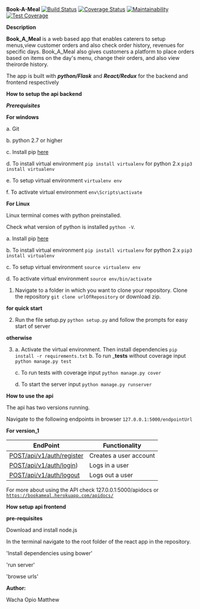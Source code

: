 __Book-A-Meal__ 
[![Build Status](https://travis-ci.org/matthewacha/BookAMeal.svg?branch=master)](https://travis-ci.org/matthewacha/BookAMeal) [![Coverage Status](https://coveralls.io/repos/github/matthewacha/BookAMeal/badge.svg?branch=master)](https://coveralls.io/github/matthewacha/BookAMeal?branch=master) [![Maintainability](https://api.codeclimate.com/v1/badges/0f81265250e64a32b7b3/maintainability)](https://codeclimate.com/github/matthewacha/BookAMeal/maintainability) [![Test Coverage](https://api.codeclimate.com/v1/badges/0f81265250e64a32b7b3/test_coverage)](https://codeclimate.com/github/matthewacha/BookAMeal/test_coverage)

__Description__

__Book_A_Meal__ is a web based app that enables caterers to setup 
menus,view customer orders and also check order history, revenues for specific days. Book_A_Meal also gives customers a platform to place orders based on items on the day's menu, change their orders, and also view theirorde history.

The app is built with ___python/Flask___ and ___React/Redux___ for the backend and frontend respectively

__How to setup the api backend__

___Prerequisites___

__For windows__

a. Git 

b. python 2.7 or higher

c. Install pip [here](https://pip.pypa.io/en/stable/installing/) 

d. To install virtual environment `pip install virtualenv` for 
python 2.x `pip3 install virtualenv`

e. To setup virtual environment `virtualenv env`

f. To activate virtual environment `env\Scripts\activate`

__For Linux__

Linux terminal comes with python preinstalled.

Check what version of python is installed `python -V`.

a. Install pip [here](https://pip.pypa.io/en/stable/installing/)

b. To install virtual environment `pip install virtualenv` for 
python 2.x `pip3 install virtualenv`

c. To setup virtual environment `source virtualenv env`

d. To activate virtual environment `source env/bin/activate`


1. Navigate to a folder in which you want to clone your repository. Clone the repository `git clone urlOfRepository` or download zip.

__for quick start__

2. Run the file setup.py `python setup.py` and follow the prompts for easy
start of server

__otherwise__

3. a. Activate the virtual environment. Then install dependencies `pip install -r requirements.txt`
   b. To run ___tests__ without coverage input `python manage.py test`
   
   c. To run tests with coverage input `python manage.py cover`
   
   d. To start the server input `python manage.py runserver`

__How to use the api__

The api has two versions running.

Navigate to the following endpoints in browser `127.0.0.1:5000/endpointUrl`

__For version_1__

|EndPoint|Functionality|
|---------|------------|
|[POST/api/v1/auth/register](#)|Creates a user account|
|[POST/api/v1/auth/login](#))|Logs in a user|
|[POST/api/v1/auth/logout](#)|Logs out a user|


For more about using the API check 127.0.0.1:5000/apidocs or [`https://bookameal.herokuapp.com/apidocs/`](https://bookameal.herokuapp.com/apidocs/)

__How setup api frontend__

__pre-requisites__

Download and install node.js

In the terminal navigate to the root folder of the react app in the repository.

'Install dependencies using bower'

'run server'

'browse urls'  

__Author:__

Wacha Opio Matthew
